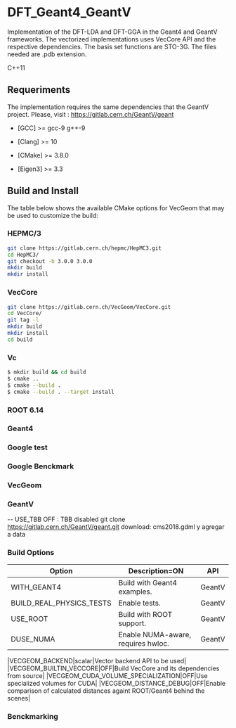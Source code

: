 # DFT_Geant4_GeantV

Implementation of the DFT-LDA and DFT-GGA in the Geant4 and GeantV frameworks. The vectorized implementations uses VecCore API and the respective dependencies. The basis set functions are STO-3G. The files needed are .pdb extension.

C++11

## Requeriments
The implementation requires the same dependencies that the GeantV project. Please, visit :  https://gitlab.cern.ch/GeantV/geant


- [GCC] >= gcc-9 g++-9

- [Clang] >= 10

- [CMake] >=  3.8.0
  
- [Eigen3] >= 3.3

## Build and Install

The table below shows the available CMake options for VecGeom that may be used to customize the build:


### HEPMC/3
```sh
git clone https://gitlab.cern.ch/hepmc/HepMC3.git
cd HepMC3/
git checkout -b 3.0.0 3.0.0
mkdir build
mkdir install
```

### VecCore
```sh
git clone https://gitlab.cern.ch/VecGeom/VecCore.git
cd VecCore/
git tag -l
mkdir build
mkdir install
cd build
```
### Vc

```sh
$ mkdir build && cd build
$ cmake ..
$ cmake --build .
$ cmake --build . --target install
```
### ROOT 6.14

### Geant4



### Google test


### Google Benckmark


### VecGeom


### GeantV
-- USE_TBB OFF  : TBB disabled
git clone https://gitlab.cern.ch/GeantV/geant.git
download: cms2018.gdml y agregar a data

### Build Options 

|Option|Description=ON|API|
|------|--------------|---|
|WITH_GEANT4| Build with Geant4 examples.|GeantV|
|BUILD_REAL_PHYSICS_TESTS | Enable tests.|GeantV|
|USE_ROOT| Build with ROOT support.|GeantV|
|DUSE_NUMA|Enable NUMA-aware, requires hwloc.|GeantV|




|VECGEOM_BACKEND|scalar|Vector backend API to be used|
|VECGEOM_BUILTIN_VECCORE|OFF|Build VecCore and its dependencies from source|
|VECGEOM_CUDA_VOLUME_SPECIALIZATION|OFF|Use specialized volumes for CUDA|
|VECGEOM_DISTANCE_DEBUG|OFF|Enable comparison of calculated distances againt ROOT/Geant4 behind the scenes|


### Benckmarking 



